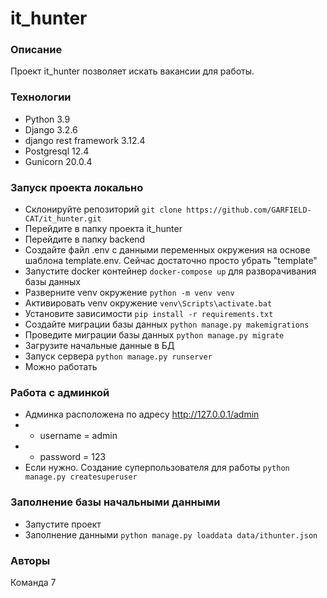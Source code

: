 # it_hunter
### Описание
Проект it_hunter позволяет искать вакансии для работы.
### Технологии
- Python 3.9
- Django 3.2.6
- django rest framework 3.12.4
- Postgresql 12.4
- Gunicorn 20.0.4
### Запуск проекта локально
- Склонируйте репозиторий ```git clone https://github.com/GARFIELD-CAT/it_hunter.git```
- Перейдите в папку проекта it_hunter
- Перейдите в папку backend
- Создайте файл .env с данными переменных окружения на основе шаблона template.env. Сейчас достаточно просто убрать "template"
- Запустите docker контейнер ```docker-compose up``` для разворачивания базы данных
- Разверните venv окружение ```python -m venv venv```
- Активировать venv окружение ```venv\Scripts\activate.bat```
- Установите зависимости ```pip install -r requirements.txt```
- Создайте миграции базы данных ```python manage.py makemigrations```
- Проведите миграции базы данных ```python manage.py migrate```
- Загрузите начальные данные в БД
- Запуск сервера ```python manage.py runserver```
- Можно работать
### Работа с админкой
- Админка расположена по адресу http://127.0.0.1/admin
- - username = admin
- - password = 123
- Если нужно. Создание суперпользователя для работы ```python manage.py createsuperuser```
### Заполнение базы начальными данными
- Запустите проект
- Заполнение данными ```python manage.py loaddata data/ithunter.json```
### Авторы
Команда 7
